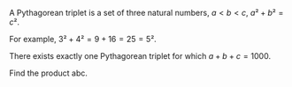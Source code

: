 
A Pythagorean triplet is a set of three natural numbers, $a < b < c$, $a² + b² = c²$.

For example, $3² + 4² = 9 + 16 = 25 = 5²$.

There exists exactly one Pythagorean triplet for which $a + b + c = 1000$.

Find the product abc.